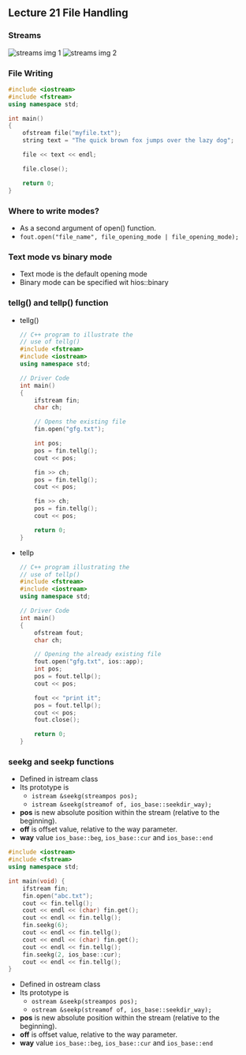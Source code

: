## Lecture 21 File Handling
### Streams
![streams img 1](../img/img01-streams.png)
![streams img 2](../img/img02-streams.png)
### File Writing
```c++
#include <iostream>
#include <fstream>
using namespace std;

int main()
{
    ofstream file("myfile.txt");
    string text = "The quick brown fox jumps over the lazy dog";

    file << text << endl;

    file.close();

    return 0;
}
```

### Where to write modes?
* As a second argument of open() function.
* `fout.open("file_name", file_opening_mode | file_opening_mode);`
### Text mode vs binary mode
* Text mode is the default opening mode
* Binary mode can be specified wit hios::binary
### tellg() and tellp() function
* tellg()
    ```c++
    // C++ program to illustrate the
    // use of tellg()
    #include <fstream>
    #include <iostream>
    using namespace std;

    // Driver Code
    int main()
    {
        ifstream fin;
        char ch;

        // Opens the existing file
        fin.open("gfg.txt");

        int pos;
        pos = fin.tellg();
        cout << pos;

        fin >> ch;
        pos = fin.tellg();
        cout << pos;

        fin >> ch;
        pos = fin.tellg();
        cout << pos;

        return 0;
    }

    ```
* tellp
    ```c++
    // C++ program illustrating the
    // use of tellp()
    #include <fstream>
    #include <iostream>
    using namespace std;

    // Driver Code
    int main()
    {
        ofstream fout;
        char ch;

        // Opening the already existing file
        fout.open("gfg.txt", ios::app);
        int pos;
        pos = fout.tellp();
        cout << pos;

        fout << "print it";
        pos = fout.tellp();
        cout << pos;
        fout.close();

        return 0;
    }
    ```
### seekg and seekp functions
* Defined in istream class
* Its prototype is
    * `istream &seekg(streampos pos);`
    * `istream &seekg(streamof of, ios_base::seekdir_way);`
* **pos** is new absolute position within the stream (relative to the beginning).
* **off** is offset value, relative to the way parameter.
* **way** value `ios_base::beg`, `ios_base::cur` and `ios_base::end`
```c++
#include <iostream>
#include <fstream>
using namespace std;

int main(void) {
    ifstream fin;
    fin.open("abc.txt");
    cout << fin.tellg();
    cout << endl << (char) fin.get();
    cout << endl << fin.tellg();
    fin.seekg(6);
    cout << endl << fin.tellg();
    cout << endl << (char) fin.get();
    cout << endl << fin.tellg();
    fin.seekg(2, ios_base::cur);
    cout << endl << fin.tellg();
}
```
* Defined in ostream class
* Its prototype is
    * `ostream &seekp(streampos pos);`
    * `ostream &seekp(streamof of, ios_base::seekdir_way);`
* **pos** is new absolute position within the stream (relative to the beginning).
* **off** is offset value, relative to the way parameter.
* **way** value `ios_base::beg`, `ios_base::cur` and `ios_base::end`